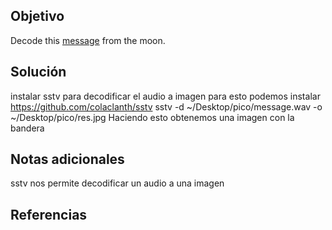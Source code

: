 
## Objetivo
Decode this [message](https://jupiter.challenges.picoctf.org/static/14393e18d98fedbaedbc28896d7ef31a/message.wav) from the moon.
## Solución
instalar sstv para decodificar el audio a imagen 
para esto podemos instalar https://github.com/colaclanth/sstv
sstv -d ~/Desktop/pico/message.wav  -o ~/Desktop/pico/res.jpg
Haciendo esto obtenemos una imagen con la bandera 
## Notas adicionales
sstv nos permite decodificar un audio a una imagen 
## Referencias

